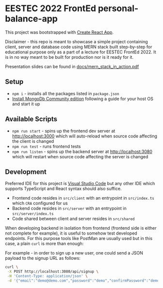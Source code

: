 # EESTEC 2022 FrontEd personal-balance-app

This project was bootstrapped with [Create React App](https://github.com/facebook/create-react-app).

Disclaimer - this repo is meant to showcase a simple project containing client, server and database code using MERN stack built step-by-step for educational purpose only as a part of a lecture for EESTEC FrontEd 2022. It is in no way meant to be built for production nor is it ready for it.

Presentation slides can be found in [docs/mern_stack_in_action.pdf](docs/mern_stack_in_action.pdf)

## Setup

* `npm i` - installs all the packages listed in `package.json`
* [Install MongoDb Community edition](https://docs.mongodb.com/manual/administration/install-community/) following a guide for your host OS and start it up

## Available Scripts

* `npm run start` - spins up the frontend dev server at [http://localhost:3000](http://localhost:3000) which will auto-reload when source code affecting the client is changed
* `npm run test` - runs frontend tests
* `npm run listen` - spins up the backend server at [http://localhost:3080](http://localhost:3800) which will restart when source code affecting the server is changed

## Development

Preferred IDE for this project is [Visual Studio Code](https://code.visualstudio.com/) but any other IDE which supports TypeScript and React syntax should also suffice.

* Frontend code resides in `src/client` with an entrypoint in `src/index.ts` which `CRA` configured for us
* Backend code resides in `src/server` with an entrypoint in `src/server/index.ts`
* Code shared between client and server resides in `src/shared`

When developing backend in isolation from frontend (frontend side is either not complete for example), it is useful to somehow test developed endpoints. For this purpose tools like PostMan are usually used but in this case, a plain `curl` is more than enough:

For example - in order to sign up a new user, one could send a JSON payload to the signup URL as follows:
```sh
curl \
 -X POST http://localhost:3080/api/signup \
 -H 'Content-Type: application/json' \
 -d '{"email":"demo@demo.com","password":"demo","confirmPassword":"demo"}'
```
